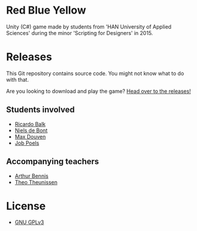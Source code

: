 # Red Blue Yellow

Unity (C#) game made by students from 'HAN University of Applied Sciences'
during the minor 'Scripting for Designers' in 2015.

# Releases

This Git repository contains source code. You might not know what to do with that.

Are you looking to download and play the game? [Head over to the releases!](https://github.com/ellipticcurv3/RedBlueYellow/releases/latest)

## Students involved

 - [Ricardo Balk](https://www.linkedin.com/in/ellipticcurv3)
 - [Niels de Bont](https://www.linkedin.com/in/niels-de-bont-3169a185/)
 - [Max Douven](https://www.linkedin.com/in/max-douven-5b3365144/)
 - [Job Poels](https://www.linkedin.com/in/job-poels-581125b9/)

## Accompanying teachers

 - [Arthur Bennis](https://www.linkedin.com/in/arthurbennis/)
 - [Theo Theunissen](https://www.linkedin.com/in/theo-theunissen-83246a/)

# License

 - [GNU GPLv3](./LICENSE)
